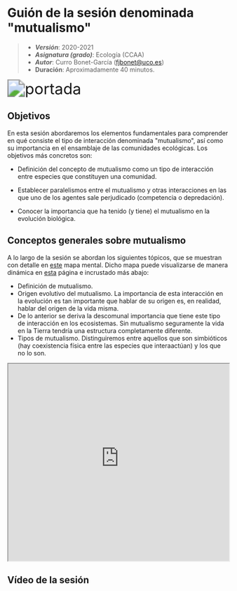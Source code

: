 # Guión de la sesión denominada "mutualismo"


> + **_Versión_**: 2020-2021
> + **_Asignatura (grado)_**: Ecología (CCAA)
> + **_Autor_**: Curro Bonet-García (fjbonet@uco.es)
> + **Duración**: Aproximadamente 40 minutos.

<img src="https://github.com/aprendiendo-cosas/Te_mutualismo_ecologia_ccaa/raw/main/imagenes/portada.jpg" alt="portada" style="zoom:250%;" />



## Objetivos 

En esta sesión abordaremos los elementos fundamentales para comprender en qué consiste el tipo de interacción denominada "mutualismo", así como su importancia en el ensamblaje de las comunidades ecológicas. Los objetivos más concretos son:

 + Definición del concepto de mutualismo como un tipo de interacción entre especies que constituyen una comunidad.

 + Establecer paralelismos entre el mutualismo y otras interacciones en las que uno de los agentes sale perjudicado (competencia o depredación).

 + Conocer la importancia que ha tenido (y tiene) el mutualismo en la evolución biológica.



 ## Conceptos generales sobre mutualismo
A lo largo de la sesión se abordan los siguientes tópicos, que se muestran con detalle en [este](https://github.com/aprendiendo-cosas/Te_mutualismo_ecologia_ccaa/raw/main/presentacion/Mutualismo.xmind) mapa mental. Dicho mapa puede visualizarse de manera dinámica en [esta](https://aprendiendo-cosas.github.io/Te_mutualismo_ecologia_ccaa/presentacion/Mutualismo.html) página e incrustado más abajo:

+ Definición de mutualismo.
+ Origen evolutivo del mutualismo. La importancia de esta interacción en la evolución es tan importante que hablar de su origen es, en realidad, hablar del origen de la vida misma.
+ De lo anterior se deriva la descomunal importancia que tiene este tipo de interacción en los ecosistemas. Sin mutualismo seguramente la vida en la Tierra tendría una estructura completamente diferente.
+ Tipos de mutualismo. Distinguiremos entre aquellos que son simbióticos (hay coexistencia física entre las especies que interaactúan) y los que no lo son.



<iframe
  src="https://aprendiendo-cosas.github.io/Te_mutualismo_ecologia_ccaa/presentacion/Mutualismo.html"
  style="width:100%; height:450px;"
></iframe>


## Vídeo de la sesión

